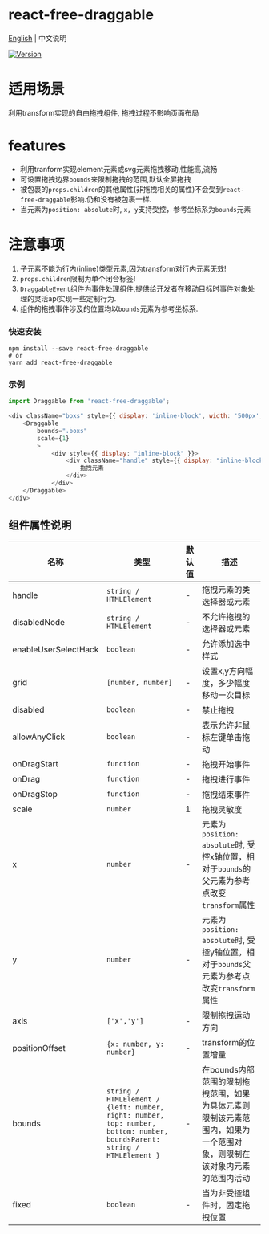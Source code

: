 # react-free-draggable

[English](./README.md) | 中文说明

[![Version](https://img.shields.io/badge/version-6.1.5-green)](https://www.npmjs.com/package/react-free-draggable)

# 适用场景

利用transform实现的自由拖拽组件, 拖拽过程不影响页面布局

# features

- 利用tranform实现element元素或svg元素拖拽移动,性能高,流畅
- 可设置拖拽边界`bounds`来限制拖拽的范围,默认全屏拖拽
- 被包裹的`props.children`的其他属性(非拖拽相关的属性)不会受到`react-free-draggable`影响.仍和没有被包裹一样.
- 当元素为`position: absolute`时, `x, y`支持受控，参考坐标系为`bounds`元素

# 注意事项

1. 子元素不能为行内(inline)类型元素,因为transform对行内元素无效!
2. `props.children`限制为单个闭合标签!
3. `DraggableEvent`组件为事件处理组件,提供给开发者在移动目标时事件对象处理的灵活api实现一些定制行为.
4. 组件的拖拽事件涉及的位置均以`bounds`元素为参考坐标系.

### 快速安装
```
npm install --save react-free-draggable
# or
yarn add react-free-draggable
```

### 示例
```javascript
import Draggable from 'react-free-draggable';

<div className="boxs" style={{ display: 'inline-block', width: '500px', background: "red" }}>
    <Draggable
        bounds=".boxs"
        scale={1}
        >
            <div style={{ display: "inline-block" }}>
                <div className="handle" style={{ display: "inline-block", width: "80px",background: "blue", cursor: "pointer", height: "100%" }} type="default" onClick={this.clickToast}>
                    拖拽元素
                </div>
            </div>
    </Draggable>
</div>
```

## 组件属性说明

| 名称                          | 类型                  | 默认值                                                         | 描述                                                                                                      |
| ----------------------------- | --------------------- | -------------------------------------------------------------- | --------------------------------------------------------------------------------------------------------- |
| handle                      | `string / HTMLElement`            | -                                                  | 拖拽元素的类选择器或元素                                                                                  |
| disabledNode                  | `string / HTMLElement`            | -                                                  | 不允许拖拽的选择器或元素                                                                              |
| enableUserSelectHack          | `boolean`                         | -                                                  | 允许添加选中样式                                                  |
| grid                          | `[number, number]`                | -                                                  | 设置x,y方向幅度，多少幅度移动一次目标                                                                              |
| disabled                      | `boolean`                         | -                                                  | 禁止拖拽                                                                                          |
| allowAnyClick                 | `boolean`                         | -                                                  | 表示允许非鼠标左键单击拖动                                                                                          |
| onDragStart                   | `function`                        | -                                                  | 拖拽开始事件                                                                                           |
| onDrag                        | `function`                        | -                                                  | 拖拽进行事件                      |
| onDragStop                    | `function`                        | -                                                  | 拖拽结束事件                                                                                  |
| scale                         | `number`                          | 1                                                  | 拖拽灵敏度                                                                                  |
| x                             | `number`                          | -                                                  | 元素为`position: absolute`时, 受控x轴位置，相对于`bounds`的父元素为参考点改变`transform`属性                                                                                  |
| y                             | `number`                          | -                                                  | 元素为`position: absolute`时, 受控y轴位置，相对于`bounds`父元素为参考点改变`transform`属性                                                                                  |
| axis                          | `['x','y']`             | -                                                  | 限制拖拽运动方向                                                                                  |
| positionOffset                | `{x: number, y: number}`          | -                                                  | transform的位置增量                                                                                  |
| bounds                        | `string / HTMLElement / {left: number, right: number, top: number, bottom: number, boundsParent: string / HTMLElement }`                   | -     | 在bounds内部范围的限制拖拽范围，如果为具体元素则限制该元素范围内，如果为一个范围对象，则限制在该对象内元素的范围内活动                                                                                          |
| fixed                   | `boolean`                | -                                               | 当为非受控组件时，固定拖拽位置                                 |



